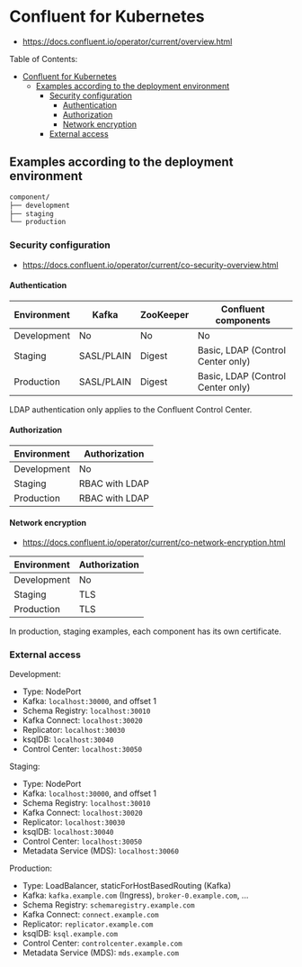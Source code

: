 # Confluent for Kubernetes

- https://docs.confluent.io/operator/current/overview.html

Table of Contents:

- [Confluent for Kubernetes](#confluent-for-kubernetes)
  - [Examples according to the deployment environment](#examples-according-to-the-deployment-environment)
    - [Security configuration](#security-configuration)
      - [Authentication](#authentication)
      - [Authorization](#authorization)
      - [Network encryption](#network-encryption)
    - [External access](#external-access)

## Examples according to the deployment environment

```txt
component/
├── development
├── staging
└── production
```

### Security configuration

- https://docs.confluent.io/operator/current/co-security-overview.html

#### Authentication

| Environment | Kafka      | ZooKeeper | Confluent components              |
| ----------- | ---------- | --------- | --------------------------------- |
| Development | No         | No        | No                                |
| Staging     | SASL/PLAIN | Digest    | Basic, LDAP (Control Center only) |
| Production  | SASL/PLAIN | Digest    | Basic, LDAP (Control Center only) |

LDAP authentication only applies to the Confluent Control Center.

#### Authorization

| Environment | Authorization  |
| ----------- | -------------- |
| Development | No             |
| Staging     | RBAC with LDAP |
| Production  | RBAC with LDAP |

#### Network encryption

- https://docs.confluent.io/operator/current/co-network-encryption.html

| Environment | Authorization |
| ----------- | ------------- |
| Development | No            |
| Staging     | TLS           |
| Production  | TLS           |

In production, staging examples, each component has its own certificate.

### External access

Development:

- Type: NodePort
- Kafka: `localhost:30000`, and offset 1
- Schema Registry: `localhost:30010`
- Kafka Connect: `localhost:30020`
- Replicator: `localhost:30030`
- ksqlDB: `localhost:30040`
- Control Center: `localhost:30050`

Staging:

- Type: NodePort
- Kafka: `localhost:30000`, and offset 1
- Schema Registry: `localhost:30010`
- Kafka Connect: `localhost:30020`
- Replicator: `localhost:30030`
- ksqlDB: `localhost:30040`
- Control Center: `localhost:30050`
- Metadata Service (MDS): `localhost:30060`

Production:

- Type: LoadBalancer, staticForHostBasedRouting (Kafka)
- Kafka: `kafka.example.com` (Ingress), `broker-0.example.com`, ...
- Schema Registry: `schemaregistry.example.com`
- Kafka Connect: `connect.example.com`
- Replicator: `replicator.example.com`
- ksqlDB: `ksql.example.com`
- Control Center: `controlcenter.example.com`
- Metadata Service (MDS): `mds.example.com`
